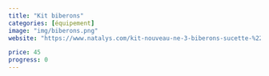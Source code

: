 ```yaml
---
title: "Kit biberons"
categories: [équipement]
image: "img/biberons.png"
website: "https://www.natalys.com/kit-nouveau-ne-3-biberons-sucette-%22natural-verre%22-20PRR1001BIB999.html"

price: 45
progress: 0
--- 
```

